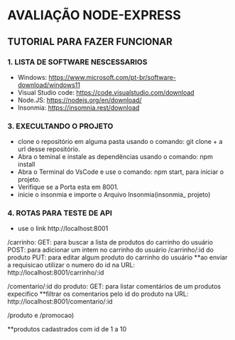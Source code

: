 # AVALIAÇÃO NODE-EXPRESS
## TUTORIAL PARA FAZER FUNCIONAR

### 1. LISTA DE SOFTWARE NESCESSARIOS 
- Windows: https://www.microsoft.com/pt-br/software-download/windows11
- Visual Studio code: https://code.visualstudio.com/download
- Node.JS: https://nodejs.org/en/download/
- Insonmia: https://insomnia.rest/download

### 3. EXECULTANDO O PROJETO
- clone o repositório em alguma pasta usando o comando: git clone + a url desse repositório.
- Abra o teminal e instale as dependências usando o comando: npm install
- Abra o Terminal do VsCode e use o comando: npm start, para iniciar o projeto.
- Verifique se a Porta esta em 8001.
- inicie o insonmia e importe o Arquivo Insonmia(insonmia_ projeto)


### 4. ROTAS PARA TESTE DE API

- use o link http://localhost:8001 

/carrinho:
GET: para buscar a lista de produtos do carrinho do usuário
POST: para adicionar um intem no carrinho do usuário
/carrinho/:id do produto
PUT: para editar algum produto do carrinho do usuário
**ao enviar a requisicao utilizar o numero do id na URL: http://localhost:8001/carrinho/:id

/comentario/:id do produto:
GET: para listar comentários de um produtos expecifico
**filtrar os comentarios pelo id do produto na URL: http://localhost:8001/comentario/:id



 /produto
  e /promocao)

**produtos cadastrados com id de 1 a 10




